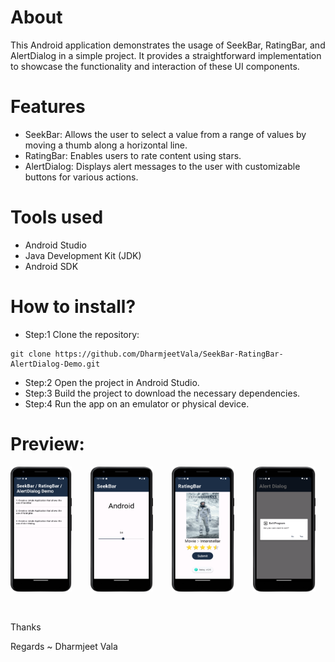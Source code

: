 # About
This Android application demonstrates the usage of SeekBar, RatingBar, and AlertDialog in a simple project. It provides a straightforward implementation to showcase the functionality and interaction of these UI components.

# Features


- SeekBar: Allows the user to select a value from a range of values by moving a thumb along a horizontal line.
- RatingBar: Enables users to rate content using stars.
- AlertDialog: Displays alert messages to the user with customizable buttons for various actions.

       
# Tools used

- Android Studio
- Java Development Kit (JDK)
- Android SDK
  
# How to install?

- Step:1
    Clone the repository:

```
git clone https://github.com/DharmjeetVala/SeekBar-RatingBar-AlertDialog-Demo.git
```
- Step:2 
    Open the project in Android Studio.
- Step:3 
    Build the project to download the necessary dependencies.
- Step:4
    Run the app on an emulator or physical device.

# Preview:
<div style="display: flex; flex-wrap: wrap; gap: 30px;">
    <img src="images/MainActivity.png" alt="Main Activity" width="98" height="200" />
    <img src="images/SeekBar.png" alt="SeekBar" width="100" height="200" />
    <img src="images/RatingBar.png" alt="RatingBar" width="100" height="200" />
    <img src="images/AlertDialog.png" alt="AlertDialog" width="100" height="200" />
</div>



<br/><br/>
Thanks

Regards ~ Dharmjeet Vala






